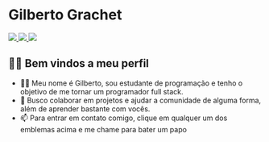 # Gilberto Grachet

<a href="https://www.linkedin.com/in/gilberto-grachet-junior-90a295156/">
 <img src="https://img.shields.io/badge/-Linkedin-blue?style=flat-square&logo=Linkedin&logoColor=white" />
</a>

<a href="https://www.instagram.com/gilberto_grachet/">
 <img src="https://img.shields.io/badge/-Instagram-ff2b8e?style=flat-square&logo=Instagram&logoColor=white" />
</a>

<a href="mailto:gilberto.grachet@gmail.com">
 <img src="https://img.shields.io/badge/-Email-c14438?style=flat-square&logo=Gmail&logoColor=white" />
</a>

## 👨‍💻 Bem vindos a meu perfil 
- 🙋‍♂️ Meu nome é Gilberto, sou estudante de programação e tenho o objetivo de me tornar um programador full stack. <br>
- 🤝 Busco colaborar em projetos e ajudar a comunidade de alguma forma, além de aprender bastante com vocês.  <br>
- 📫 Para entrar em contato comigo, clique em qualquer um dos emblemas acima e me chame para bater um papo




<!--
**gilbertograchet/gilbertograchet** is a ✨ _special_ ✨ repository because its `README.md` (this file) appears on your GitHub profile.

Here are some ideas to get you started:

- 🔭 I’m currently working on ...
- 🌱 I’m currently learning ...
- 👯 I’m looking to collaborate on ...
- 🤔 I’m looking for help with ...
- 💬 Ask me about ...
- 📫 How to reach me: ...
- 😄 Pronouns: ...
- ⚡ Fun fact: ...
-->
